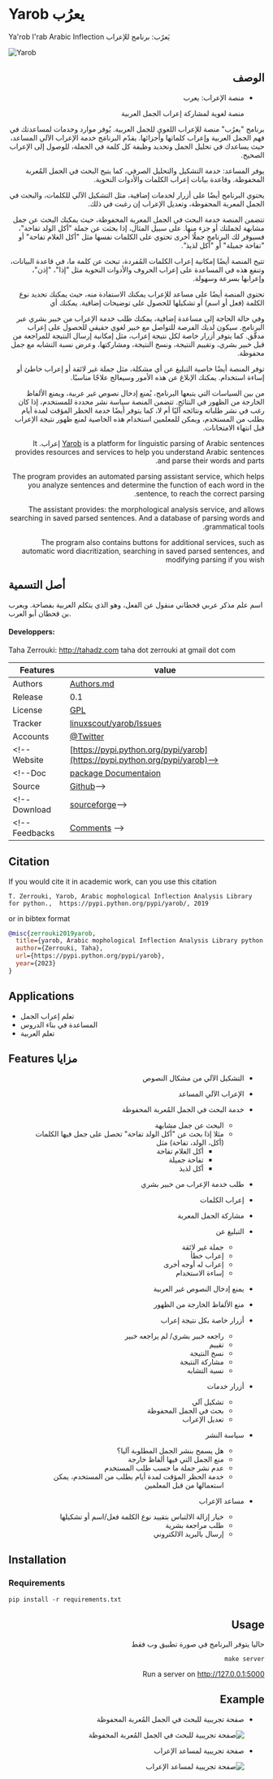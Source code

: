# Yarob يعرُب

Ya'rob I'rab Arabic Inflection   يَعرًب: برنامج للإعراب

![Yarob](./doc/logo-big.png)

<div dir='rtl'>

## الوصف

- منصة الإعراب: يعرب

  منصة لغوية لمشاركة إعراب الجمل العربية


برنامج "يعرُب"  منصة للإعراب اللغوي للجمل العربية. يُوفر موارد وخدمات لمساعدتك في فهم الجمل العربية وإعراب كلماتها وأجزائها.  يقدّم البرنامَج خدمة الإعراب الآلي المساعد، حيث يساعدك  في تحليل الجمل وتحديد وظيفة كل كلمة في الجملة، للوصول إلى الإعراب الصحيح.

يوفر المساعد: خدمة التشكيل والتحليل الصرفي، كما يتيح البحث في الجمل المُعربة المحفوظة. وقاعدة بيانات إعراب الكلمات والأدوات النحوية.

يحتوي البرنامج أيضًا على أزرار لخدمات إضافية، مثل التشكيل الآلي للكلمات، والبحث في الجمل المعربة المحفوظة، وتعديل الإعراب إن رغبت في ذلك.


تتضمن المنصة خدمة البحث في الجمل المعربة المحفوظة، حيث يمكنك البحث عن جمل مشابهة لجملتك أو جزء منها. على سبيل المثال، إذا بحثت عن جملة "أكل الولد تفاحة"، فسيوفر لك البرنامج جملًا أخرى تحتوي على الكلمات نفسها مثل "أكل الغلام تفاحة" أو "تفاحة جميلة" أو "أكل لذيذ".

تتيح المنصة أيضًا إمكانية إعراب الكلمات المُفردة، تبحث عن كلمة ما، في  قاعدة البيانات، وتنفع هذه في المساعدة على إعراب الحروف والأدوات النحوية  مثل "إذا"، "إذن"، وإعرابها بسرعة وسهولة.

تحتوي المنصة أيضًا على مساعد للإعراب يمكنك الاستفادة منه، حيث يمكنك  تحديد نوع الكلمة (فعل أو اسم) أو تشكيلها للحصول على توضيحات إضافية.  يمكنك أي

وفي حالة الحاجة إلى مساعدة إضافية، يمكنك طلب خدمة الإعراب من خبير بشري عبر البرنامج. سيكون لديك الفرصة للتواصل مع خبير لغوي حقيقي للحصول على إعراب مدقّق.   كما يتوفر أزرار خاصة لكل نتيجة إعراب، مثل إمكانية إرسال النتيجة للمراجعة من قبل خبير بشري، وتقييم النتيجة، ونسخ النتيجة، ومشاركتها، وعرض نسبة التشابه مع جمل محفوظة.

توفر المنصة أيضًا خاصية التبليغ عن أي مشكلة، مثل جملة غير لائقة أو إعراب خاطئ أو إساءة استخدام. يمكنك الإبلاغ عن هذه الأمور وسيعالج علاجًا  مناسبًا.

من بين السياسات التي يتبعها البرنامج، يُمنع إدخال نصوص غير عربية، ويمنع الألفاظ الخارجة من الظهور في النتائج. تتضمن المنصة سياسة نشر محددة للمستخدم، إذا كان رغب في نشر طلباته ونتائجه آليًا أم لا،  كما يتوفر أيضًا خدمة الحظر المؤقت لمدة أيام بطلب من المستخدم، ويمكن للمعلمين استخدام هذه الخاصية لمنع ظهور نتيجة الإعراب قبل انتهاء الامتحانات.

[Yarob](https://tahadz.com/yarob)  is a platform for linguistic parsing of Arabic sentences إعراب. It provides resources and services to help you understand Arabic sentences and parse their words and parts. 
 
 The program provides an automated parsing assistant service, which helps you analyze sentences and determine the function of each word in the sentence, to reach the correct parsing.

The assistant provides: the morphological analysis service, and allows searching in saved parsed sentences. And a database of parsing words and grammatical tools.

The program also contains buttons for additional services, such as automatic word diacritization, searching in saved parsed sentences, and modifying parsing if you wish
</div>

## أصل التسمية

اسم علم مذكر عربي قحطاني منقول عن الفعل، وهو الذي يتكلم العربية بفصاحة. ويعرب بن قحطان أبو العرب.

</div>


#### Developpers: 

 Taha Zerrouki: http://tahadz.com
    taha dot zerrouki at gmail dot com

| Features       | value                                                        |
| -------------- | ------------------------------------------------------------ |
| Authors        | [Authors.md](https://github.com/linuxscout/yarob/master/AUTHORS.md) |
| Release        | 0.1                                                          |
| License        | [GPL](https://github.com/linuxscout/yarob/master/LICENSE)    |
| Tracker        | [linuxscout/yarob/Issues](https://github.com/linuxscout/yarob/issues) |
| Accounts       | [@Twitter](https://twitter.com/linuxscout)                   |
| <!-- Website   | [https://pypi.python.org/pypi/yarob](https://pypi.python.org/pypi/yarob)--> |
| <!--Doc        | [package Documentaion](http://pythonhosted.org/yarob/)       |
| Source         | [Github](http://github.com/linuxscout/yarob)-->              |
| <!--Download   | [sourceforge](http://yarob.sourceforge.net)-->               |
| <!-- Feedbacks | [Comments](http://tahadz.com/yarob/contact) -->              |




## Citation

If you would cite it in academic work, can you use this citation

```
T. Zerrouki‏, Yarob, Arabic mophological Inflection Analysis Library for python.,  https://pypi.python.org/pypi/yarob/, 2019
```

or in bibtex format

```bibtex
@misc{zerrouki2019yarob,
  title={yarob, Arabic mophological Inflection Analysis Library python.},
  author={Zerrouki, Taha},
  url={https://pypi.python.org/pypi/yarob},
  year={2023}
}
```

## Applications

* تعلم إعراب الجمل
* المساعدة في بناء الدروس
* تعلم العربية

## Features  مزايا

<div dir='rtl'>

- التشكيل الآلي من مشكال النصوص

- الإعراب الآلي المساعد

- خدمة البحث في الجمل المُعربة المحفوظة

  - البحث عن جمل مشابهة
  - مثلا إذا بحث عن "أكل الولد تفاحة" تحصل على جمل فيها الكلمات (أكل، الولد، تفاحة) مثل 
    - أكل الغلام تفاحة
    - تفاحة جميلة
    - أكل لذيذ

- طلب خدمة الإعراب من خبير بشري

- إعراب الكلمات

- مشاركة الجمل المعربة

- التبليغ عن

  - جملة غير لائقة
  - إعراب خطأ
  - إعراب له أوجه أخرى
  - إساءة الاستخدام

- يمنع إدخال النصوص غير العربية

- منع الألفاظ الخارجة من الظهور

- أزرار خاصة بكل نتيجة إعراب

  - راجعه خبير بشري/ لم يراجعه خبير
  - تقييم
  - نسخ النتيجة
  - مشاركة النتيجة
  - نسبة التشابه

- أزرار خدمات

  - تشكيل آلي
  - بحث في الجمل المحفوظة
  - تعديل الإعراب

- سياسة النشر

  - هل يسمح بنشر الجمل المطلوبة آليا؟
  - منع الجمل التي فيها ألفاظ خارجة
  - عدم نشر جملة ما حسب طلب المستخدم
  - خدمة الحظر المؤقت لمدة أيام بطلب من المستخدم، يمكن استعمالها من قبل المعلمين

- مساعد الإعراب

  - خيار إزالة الالتباس بتقييد نوع الكلمة فعل/اسم أو تشكيلها
  - طلب مراجعة بشرية
  - إرسال بالبريد الالكتروني

  </div>

## Installation

### Requirements

``` 
pip install -r requirements.txt 
```

<div dir='rtl'>

## Usage

حاليا يتوفر البرنامج في صورة تطبيق وب فقط

```
make server
```

Run a server on http://127.0.0.1:5000 




## Example 

* صفحة تجريبية للبحث في الجمل المُعربة المحفوظة

  ![صفحة تجريبية للبحث في الجمل المُعربة المحفوظة](./doc/sample-i3rab-search.png)

* صفحة تجريبية لمساعد الإعراب

  ![صفحة تجريبية لمساعد الإعراب](./doc/sample-i3rab-assist.png)

